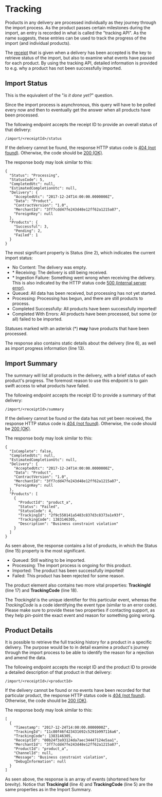 # Tracking

Products in any delivery are processed individually as they journey through the import process. As the product passes certain milestones during the import, an entry is recorded in what is called the "tracking API". As the name suggests, these entries can be used to track the progress of the import (and individual products).

The [receipt](../receipts.md) that is given when a delivery has been accepted is the key to retrieve status of the import, but also to examine what events have passed for each product. By using the tracking API, detailed information is provided to e.g. why a product has not been successfully imported.


## Import Status

This is the equivalent of the "*is it done yet?*" question.

Since the import process is asynchronous, this query will have to be polled every now and then to eventually get the answer when all products have been processed.

The following endpoint accepts the receipt ID to provide an overall status of that delivery:

```
/import/<receiptId>/status
```

If the delivery cannot be found, the response HTTP status code is [404 (not found)](https://httpstatuses.com/404). Otherwise, the code should be [200 (OK)](https://httpstatuses.com/200).

The response body may look similar to this:
```
{
  "Status": "Processing",
  "StatusCode": 5,
  "CompletedUtc": null,
  "EstimatedCompletionUtc": null,
  "Delivery": {
    "AcceptedUtc": "2017-12-24T14:00:00.0000000Z",
    "Data": "Product",
    "ContractVersion": "1.0",
    "MerchantId": "3ff7cdd47fe243d48e12ff62a1215a87",
    "ForeignKey": null
  },
  "Products": {
    "Successful": 3,
    "Pending": 2,
    "Failed": 1
  }
}
```

The most significant property is Status (line 2), which indicates the current import status:

* No Content: The delivery was empty.
* \* Receiving: The delivery is still being received.
* \* Ingestion Failure: Something went wrong when receiving the delivery. This is also indicated by the HTTP status code [500 (internal server error)](https://httpstatuses.com/500).
* Queued: All data has been received, but processing has not yet started.
* Processing: Processing has begun, and there are still products to process.
* Completed Successfully: All products have been successfully imported!
* Completed With Errors: All products have been processed, but some (or all) failed to be imported.

Statuses marked with an asterisk (\*) **may** have products that have been processed.

The response also contains static details about the delivery (line 6), as well as import progress information (line 13).


## Import Summary

The summary will list all products in the delivery, with a brief status of each product's progress. The foremost reason to use this endpoint is to gain swift access to what products have failed.

The following endpoint accepts the receipt ID to provide a summary of that delivery:

```
/import/<receiptId>/summary
```

If the delivery cannot be found or the data has not yet been received, the response HTTP status code is [404 (not found)](https://httpstatuses.com/404). Otherwise, the code should be [200 (OK)](https://httpstatuses.com/200).

The response body may look similar to this:

```
{
  "IsComplete": false,
  "CompletedUtc": null,
  "EstimatedCompletionUtc": null,
  "Delivery": {
    "AcceptedUtc": "2017-12-24T14:00:00.0000000Z",
    "Data": "Product",
    "ContractVersion": "1.0",
    "MerchantId": "3ff7cdd47fe243d48e12ff62a1215a87",
    "ForeignKey": null
  },
  "Products": [
    {
      "ProductId": "product_a",
      "Status": "Failed",
      "StatusCode": 4,
      "TrackingId": "2f9c550141a5483c837d3c8373a1e93f",
      "TrackingCode": 1383146305,
      "Description": "Business constraint violation"
    }
  ]
}
```

As seen above, the response contains a list of products, in which the Status (line 15) property is the most significant.

* Queued: Still waiting to be imported.
* Processing: The import process is ongoing for this product.
* Imported: The product has been successfully imported!
* Failed: This product has been rejected for some reason.

The product element also contains two more vital properties: **TrackingId** (line 17) and **TrackingCode** (line 18).

The *TrackingId* is the unique identifier for this particular event, whereas the *TrackingCode* is a code identifying the event type (similar to an error code). Please make sure to provide these two properties if contacting support, as they help pin-point the exact event and reason for something going wrong.


## Product Details

It is possible to retrieve the full tracking history for a product in a specific delivery. The purpose would be to in detail examine a product's journey through the import process to be able to identify the reason for a rejection and amend the data.

The following endpoint accepts the receipt ID and the product ID to provide a detailed description of that product in that delivery:

```
/import/<receiptId>/<productId>
```

If the delivery cannot be found or no events have been recorded for that particular product, the response HTTP status code is [404 (not found)](https://httpstatuses.com/404). Otherwise, the code should be [200 (OK)](https://httpstatuses.com/200).

The response body may look similar to this:

```
[
  {
    "Timestamp": "2017-12-24T14:00:00.0000000Z",
    "TrackingId": "11c80f46f423431692c5291b997116a6",
    "TrackingCode": 1383146305,
    "ReceiptId": "00b24f3a93124da7aec34447124e5aa1",
    "MerchantId": "3ff7cdd47fe243d48e12ff62a1215a87",
    "ProductId": "product_a",
    "ChannelId": null,
    "Message": "Business constraint violation",
    "DebugInformation": null
  }
]
```

As seen above, the response is an array of events (shortened here for brevity). Notice that **TrackingId** (line 4) and **TrackingCode** (line 5) are the same properties as in the Import Summary.